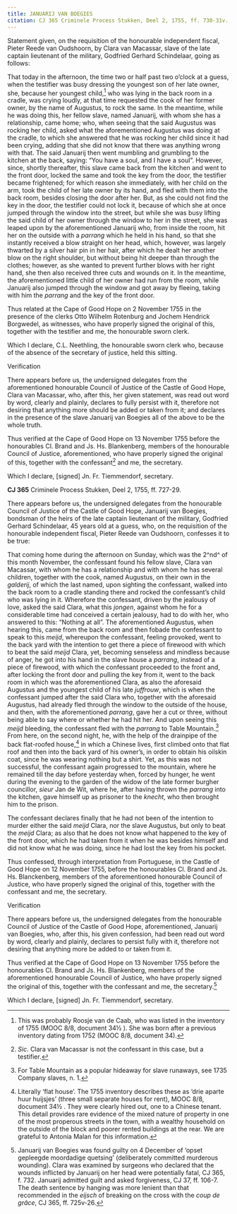 ```yaml
---
title: JANUARIJ VAN BOEGIES
citation: CJ 365 Criminele Process Stukken, Deel 2, 1755, ff. 730-31v.
---
```


Statement given, on the requisition of the honourable independent fiscal, Pieter Reede van Oudshoorn, by Clara van Macassar, slave of the late captain lieutenant of the military, Godfried Gerhard Schindelaar, going as follows:

That today in the afternoon, the time two or half past two o’clock at a guess, when the testifier was busy dressing the youngest son of her late owner, she, because her youngest child,[^1] who was lying in the back room in a cradle, was crying loudly, at that time requested the cook of her former owner, by the name of Augustus, to rock the same. In the meantime, while he was doing this, her fellow slave, named Januarij, with whom she has a relationship, came home; who, when seeing that the said Augustus was rocking her child, asked what the aforementioned Augustus was doing at the cradle, to which she answered that he was rocking her child since it had been crying, adding that she did not know that there was anything wrong with that. The said Januarij then went mumbling and grumbling to the kitchen at the back, saying: “You have a soul, and I have a soul”. However, since, shortly thereafter, this slave came back from the kitchen and went to the front door, locked the same and took the key from the door, the testifier became frightened; for which reason she immediately, with her child on the arm, took the child of her late owner by its hand, and fled with them into the back room, besides closing the door after her. But, as she could not find the key in the door, the testifier could not lock it, because of which she at once jumped through the window into the street, but while she was busy lifting the said child of her owner through the window to her in the street, she was leaped upon by the aforementioned Januarij who, from inside the room, hit her on the outside with a *parrang* which he held in his hand, so that she instantly received a blow straight on her head, which, however, was largely thwarted by a silver hair pin in her hair, after which he dealt her another blow on the right shoulder, but without being hit deeper than through the clothes; however, as she wanted to prevent further blows with her right hand, she then also received three cuts and wounds on it. In the meantime, the aforementioned little child of her owner had run from the room, while Januarij also jumped through the window and got away by fleeing, taking with him the *parrang* and the key of the front door.

Thus related at the Cape of Good Hope on 2 November 1755 in the presence of the clerks Otto Wilhelm Rotenburg and Jochem Hendrick Borgwedel, as witnesses, who have properly signed the original of this, together with the testifier and me, the honourable sworn clerk.

Which I declare, C.L. Neethling, the honourable sworn clerk who, because of the absence of the secretary of justice, held this sitting.

Verification

There appears before us, the undersigned delegates from the aforementioned honourable Council of Justice of the Castle of Good Hope, Clara van Macassar, who, after this, her given statement, was read out word by word, clearly and plainly, declares to fully persist with it, therefore not desiring that anything more should be added or taken from it; and declares in the presence of the slave Januarij van Boegies all of the above to be the whole truth.

Thus verified at the Cape of Good Hope on 13 November 1755 before the honourables Cl. Brand and Js. Hs. Blankenberg, members of the honourable Council of Justice, aforementioned, who have properly signed the original of this, together with the confessant[^2] and me, the secretary.

Which I declare, \[signed\] Jn. Fr. Tiemmendorf, secretary.

**CJ 365** Criminele Process Stukken, Deel 2, 1755, ff. 727-29.

There appears before us, the undersigned delegates from the honourable Council of Justice of the Castle of Good Hope, Januarij van Boegies, bondsman of the heirs of the late captain lieutenant of the military, Godfried Gerhard Schindelaar, 45 years old at a guess, who, on the requisition of the honourable independent fiscal, Pieter Reede van Oudshoorn, confesses it to be true:

That coming home during the afternoon on Sunday, which was the 2^nd^ of this month November, the confessant found his fellow slave, Clara van Macassar, with whom he has a relationship and with whom he has several children, together with the cook, named Augustus, on their own in the *galderij*, of which the last named, upon sighting the confessant, walked into the back room to a cradle standing there and rocked the confessant’s child who was lying in it. Wherefore the confessant, driven by the jealousy of love, asked the said Clara, what this *jongen*, against whom he for a considerable time had conceived a certain jealousy, had to do with her, who answered to this: “Nothing at all”. The aforementioned Augustus, when hearing this, came from the back room and then fobade the confessant to speak to this *meijd*, whereupon the confessant, feeling provoked, went to the back yard with the intention to get there a piece of firewood with which to beat the said *meijd* Clara, yet, becoming senseless and mindless because of anger, he got into his hand in the slave house a *parrang*, instead of a piece of firewood, with which the confessant proceeded to the front and, after locking the front door and pulling the key from it, went to the back room in which was the aforementioned Clara, as also the aforesaid Augustus and the youngest child of his late *juffrouw*, which is when the confessant jumped after the said Clara who, together with the aforesaid Augustus, had already fled through the window to the outside of the house, and then, with the aforementioned *parrang*, gave her a cut or three, without being able to say where or whether he had hit her. And upon seeing this *meijd* bleeding, the confessant fled with the *parrang* to Table Mountain.[^3] From here, on the second night, he, with the help of the drainpipe of the back flat-roofed house,[^4] in which a Chinese lives, first climbed onto that flat roof and then into the back yard of his owner’s, in order to obtain his oilskin coat, since he was wearing nothing but a shirt. Yet, as this was not successful, the confessant again progressed to the mountain, where he remained till the day before yesterday when, forced by hunger, he went during the evening to the garden of the widow of the late former burgher councillor, *sieur* Jan de Wit, where he, after having thrown the *parrang* into the kitchen, gave himself up as prisoner to the *knecht*, who then brought him to the prison.

The confessant declares finally that he had not been of the intention to murder either the said *meijd* Clara, nor the slave Augustus, but only to beat the *meijd* Clara; as also that he does not know what happened to the key of the front door, which he had taken from it when he was besides himself and did not know what he was doing, since he had lost the key from his pocket.

Thus confessed, through interpretation from Portuguese, in the Castle of Good Hope on 12 November 1755, before the honourables Cl. Brand and Js. Hs. Blanckenberg, members of the aforementioned honourable Council of Justice, who have properly signed the original of this, together with the confessant and me, the secretary.

Verification

There appears before us, the undersigned delegates from the honourable Council of Justice of the Castle of Good Hope, aforementioned, Januarij van Boegies, who, after this, his given confession, had been read out word by word, clearly and plainly, declares to persist fully with it, therefore not desiring that anything more be added to or taken from it.

Thus verified at the Cape of Good Hope on 13 November 1755 before the honourables Cl. Brand and Js. Hs. Blankenberg, members of the aforementioned honourable Council of Justice, who have properly signed the original of this, together with the confessant and me, the secretary.[^5]

Which I declare, \[signed\] Jn. Fr. Tiemmendorf, secretary.

[^1]: This was probably Roosje van de Caab, who was listed in the inventory of 1755 (MOOC 8/8, document 34½ ). She was born after a previous inventory dating from 1752 (MOOC 8/8, document 34).

[^2]: *Sic*. Clara van Macassar is not the confessant in this case, but a testifier.

[^3]: For Table Mountain as a popular hideaway for slave runaways, see 1735 Company slaves, n. 1.

[^4]: Literally ‘flat house’. The 1755 inventory describes these as ‘drie aparte huur huijsjes’ (three small separate houses for rent), MOOC 8/8, document 34½ . They were clearly hired out, one to a Chinese tenant. This detail provides rare evidence of the mixed nature of property in one of the most properous streets in the town, with a wealthy household on the outside of the block and poorer rented buildings at the rear. We are grateful to Antonia Malan for this information.

[^5]: Januarij van Boegies was found guilty on 4 December of ‘opset gepleegde moordadige quetsing’ (deliberately committed murderous wounding). Clara was examined by surgeons who declared that the wounds inflicted by Januarij on her head were potentially fatal, CJ 365, f. 732. Januarij admitted guilt and asked forgiveness, CJ 37, ff. 106-7. The death sentence by hanging was more lenient than that recommended in the *eijsch* of breaking on the cross with the *coup de grâce*, CJ 365, ff. 725v-26.
